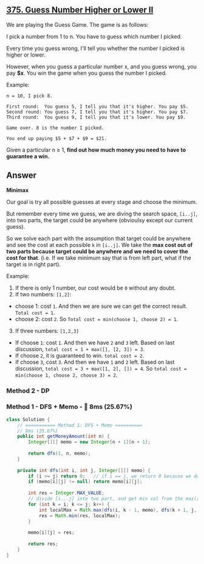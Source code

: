 ## [375. Guess Number Higher or Lower II](https://leetcode.com/problems/guess-number-higher-or-lower-ii/)

We are playing the Guess Game. The game is as follows:

I pick a number from 1 to n. You have to guess which number I picked.

Every time you guess wrong, I'll tell you whether the number I picked is higher or lower.

However, when you guess a particular number x, and you guess wrong, you pay **$x**. You win the game when you guess the number I picked.

Example:
```
n = 10, I pick 8.

First round:  You guess 5, I tell you that it's higher. You pay $5.
Second round: You guess 7, I tell you that it's higher. You pay $7.
Third round:  You guess 9, I tell you that it's lower. You pay $9.

Game over. 8 is the number I picked.

You end up paying $5 + $7 + $9 = $21.
```
Given a particular n ≥ 1, **find out how much money you need to have to guarantee a win.**

## Answer
**Minimax**

Our goal is try all possible guesses at every stage and choose the minimum. 

But remember every time we guess, we are diving the search space, `[i..j]`, into two parts, the target could be anywhere (obvioulsy except our current guess). 

So we solve each part with the assumption that target could be anywhere and see the cost at each possible `k` in `[i..j]`. We take the **max cost out of two parts because target could be anywhere and we need to cover the cost for that**. (i.e. If we take minimum say that is from left part, what if the target is in right part).

Example:
1. If there is only 1 number, our cost would be `0` without any doubt.
2. If two numbers: `[1,2]`:
  - choose 1: cost `1`. And then we are sure we can get the correct result. `Total cost = 1`.
  - choose 2: cost `2`.
So `Total cost = min(choose 1, choose 2) = 1`.
3. If three numbers: `[1,2,3]`
  - If choose `1`: cost `1`. And then we have `2` and `3` left. Based on last discussion, `total cost = 1 + max([], [2, 3]) = 3`.
  - If choose `2`, it is guaranteed to win. `total cost = 2`.
  - If choose `3`, cost `3`. And then we have `1` and `2` left. Based on last discussion, `total cost = 3 + max([1, 2], []) = 4`.
So `total cost = min(choose 1, choose 2, choose 3) = 2`.

### Method 2 - DP

### Method 1 - DFS + Memo - :turtle: 8ms (25.67%)
```java
class Solution {
    // =========== Method 1: DFS + Memo ==========
    // 8ms (25.67%)
    public int getMoneyAmount(int n) {
        Integer[][] memo = new Integer[n + 1][n + 1];
        
        return dfs(1, n, memo);
    }
    
    private int dfs(int i, int j, Integer[][] memo) {
        if (i >= j) return 0;   // if i == j, we return 0 because we don't have to pay for the only guess.
        if (memo[i][j] != null) return memo[i][j];
        
        int res = Integer.MAX_VALUE;
        // divide [i...j] into two part, and get min val from the max([i..k-1], [k+1..j])
        for (int k = i; k <= j; k++) {
            int localMax = Math.max(dfs(i, k - 1, memo), dfs(k + 1, j, memo)) + k;
            res = Math.min(res, localMax);
        }
        
        memo[i][j] = res;
        
        return res;
    }
}
```
